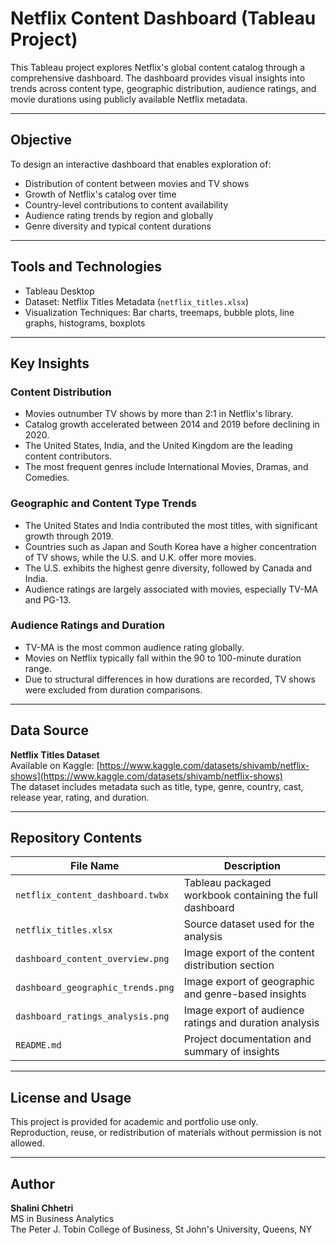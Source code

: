 # Netflix Content Dashboard (Tableau Project)

This Tableau project explores Netflix's global content catalog through a comprehensive dashboard. The dashboard provides visual insights into trends across content type, geographic distribution, audience ratings, and movie durations using publicly available Netflix metadata.

---

## Objective

To design an interactive dashboard that enables exploration of:

- Distribution of content between movies and TV shows
- Growth of Netflix's catalog over time
- Country-level contributions to content availability
- Audience rating trends by region and globally
- Genre diversity and typical content durations

---

## Tools and Technologies

- Tableau Desktop
- Dataset: Netflix Titles Metadata (`netflix_titles.xlsx`)
- Visualization Techniques: Bar charts, treemaps, bubble plots, line graphs, histograms, boxplots

---

## Key Insights

### Content Distribution
- Movies outnumber TV shows by more than 2:1 in Netflix's library.
- Catalog growth accelerated between 2014 and 2019 before declining in 2020.
- The United States, India, and the United Kingdom are the leading content contributors.
- The most frequent genres include International Movies, Dramas, and Comedies.

### Geographic and Content Type Trends
- The United States and India contributed the most titles, with significant growth through 2019.
- Countries such as Japan and South Korea have a higher concentration of TV shows, while the U.S. and U.K. offer more movies.
- The U.S. exhibits the highest genre diversity, followed by Canada and India.
- Audience ratings are largely associated with movies, especially TV-MA and PG-13.

### Audience Ratings and Duration
- TV-MA is the most common audience rating globally.
- Movies on Netflix typically fall within the 90 to 100-minute duration range.
- Due to structural differences in how durations are recorded, TV shows were excluded from duration comparisons.

---

## Data Source

**Netflix Titles Dataset**  
Available on Kaggle: [https://www.kaggle.com/datasets/shivamb/netflix-shows](https://www.kaggle.com/datasets/shivamb/netflix-shows)  
The dataset includes metadata such as title, type, genre, country, cast, release year, rating, and duration.

---

## Repository Contents

| File Name | Description |
|-----------|-------------|
| `netflix_content_dashboard.twbx` | Tableau packaged workbook containing the full dashboard |
| `netflix_titles.xlsx` | Source dataset used for the analysis |
| `dashboard_content_overview.png` | Image export of the content distribution section |
| `dashboard_geographic_trends.png` | Image export of geographic and genre-based insights |
| `dashboard_ratings_analysis.png` | Image export of audience ratings and duration analysis |
| `README.md` | Project documentation and summary of insights |

---

## License and Usage

This project is provided for academic and portfolio use only.  
Reproduction, reuse, or redistribution of materials without permission is not allowed.

---

## Author

**Shalini Chhetri**  
MS in Business Analytics  
The Peter J. Tobin College of Business, St John's University, Queens, NY
